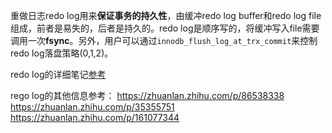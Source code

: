 重做日志redo log用来**保证事务的持久性**，由缓冲redo log buffer和redo log file组成，前者是易失的，后者是持久的。redo log是顺序写的，将缓冲写入file需要调用一次**fsync**。另外，用户可以通过`innodb_flush_log_at_trx_commit`来控制redo log落盘策略(0,1,2)。

redo log的详细笔记[参考](redo-log.md)

rego log的其他信息参考： https://zhuanlan.zhihu.com/p/86538338  https://zhuanlan.zhihu.com/p/35355751  https://zhuanlan.zhihu.com/p/161077344